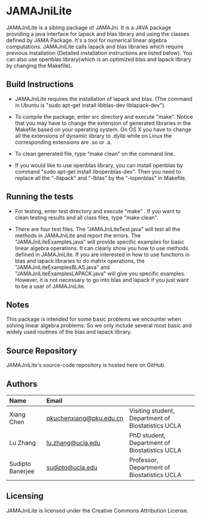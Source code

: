 # JAMAJniLite
JAMAJniLite is a sibling package of JAMAJni. It is a JAVA package providing a java interface for lapack and blas library and using the classes defined by JAMA Package. It's a tool for numerical linear algebra computations. JAMAJniLite calls lapack and blas libraries which require previous installation (Detailed installation instructions are listed below). You can also use openblas library(which is an optimized blas and lapack library by changing the Makefile).


Build Instructions
------------------

* JAMAJniLite requires the installation of lapack and blas. (The command in Ubuntu is "sudo apt-get install libblas-dev liblapack-dev"). 

* To compile the package, enter src directory and execute "make". Notice that you may have to change the extension of generated libraries in the Makefile based on your operating system. On OS X you have to change all the extensions of dynamic library to .dylib while on Linux the corresponding extensions are .so or .a. 

* To clean generated file, type “make clean” on the command line.  

* If you would like to use openblas library, you can install openblas by command "sudo apt-get install libopenblas-dev". Then you need to replace all the "-llapack" and "-lblas" by the "-lopenblas" in Makefile.

Running the tests
-----------------
* For testing, enter test directory and execute “make” . If you want to clean testing results and all class files, type "make clean". 

* There are four test files. The "JAMAJniLiteTest.java" will test all the methods in JAMAJniLite and report the errors. The "JAMAJniLiteExamples.java" will provide specific examples for basic linear algebra operations. It can clearly show you how to use methods defined in JAMAJniLite. If you are interested in how to use functions in blas and lapack libraries to do matrix operations, the "JAMAJniLiteExamplesBLAS.java" and "JAMAJniLiteExamplesLAPACK.java" will give you specific examples. However, it is not necessary to go into blas and lapack if you just want to be a user of JAMAJniLite.

Notes
---------
This package is intended for some basic problems we encounter when solving linear algebra problems. So we only include several most basic and widely used routines of the blas and lapack library.


Source Repository
-----------------
JAMAJniLite's source-code repository is hosted here on GitHub.


Authors
---------

| Name   | Email       |              |
|:------ |:----------- | :----------- |
| Xiang Chen | pkuchenxiang@pku.edu.cn   | Visiting student, Department of Biostatistics  UCLA|
| Lu Zhang | lu.zhang@ucla.edu    | PhD student, Department of Biostatistics UCLA  |                            
| Sudipto Banerjee | sudipto@ucla.edu   | Professor, Department of Biostatistics  UCLA |
<!--- --->
                             


Licensing
---------
JAMAJniLite is licensed under the Creative Commons Attribution License. 



